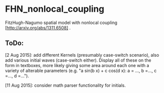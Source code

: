 # FHN_nonlocal_coupling
FitzHugh-Nagumo spatial model with nonlocal coupling [http://arxiv.org/abs/1311.6508] .

ToDo: 
-
[2 Aug 2015]:
add different Kernels (presumably case-switch scenario), also add various initial waves
(case-switch either). Display all of these on the form in textboxes, 
more likely giving some area around each one with a variety of alterable parameters 
(e.g. "a sin(b x) + c cos(d x): a = ..., b =..., c =..., d =..."). 

[11 Aug 2015]:
consider math parser functionality for initials.